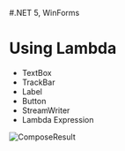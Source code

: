 #.NET 5, WinForms

# Using Lambda

- TextBox
- TrackBar
- Label
- Button
- StreamWriter
- Lambda Expression

![ComposeResult](https://user-images.githubusercontent.com/12767526/156038894-2dabdd23-e1a6-4b43-97e3-2fd64d0000d7.png)
